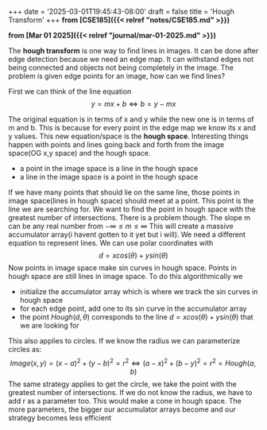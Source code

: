 +++
date = '2025-03-01T19:45:43-08:00'
draft = false
title = 'Hough Transform'
+++
**from [CSE185]({{< relref "notes/CSE185.md" >}})**

**from [Mar 01 2025]({{< relref "journal/mar-01-2025.md" >}})**

The **hough transform** is one way to find lines in images. It can be done after edge detection because we need an edge map.
It can withstand edges not being connected and objects not being completely in the image. The problem is given edge points
for an image, how can we find lines?

First we can think of the line equation
$$
y = mx + b \Leftrightarrow b = y - mx
$$

The original equation is in terms of x and y while the new one is in terms of m and b. This is because for every point in 
the edge map we know its x and y values. This new equation/space is the **hough space**. Interesting things happen with 
points and lines going back and forth from the image space(OG x,y space) and the hough space. 
 - a point in the image space is a line in the hough space
 - a line in the image space is a point in the hough space

If we have many points that should lie on the same line, those points in image space(lines in hough space) should meet at a
point. This point is the line we are searching for. We want to find the point in hough space with the greatest number of 
intersections. There is a problem though. The slope m can be any real number from $-\infty \leq m \leq \infty$ This will 
create a massive accumulator array(i havent gotten to it yet but i will). We need a different equation to represent lines. 
We can use polar coordinates with 
$$d = xcos(\theta) + ysin(\theta)$$
Now points in image space make sin curves in hough space. Points in hough space are still lines in image space. 
To do this algorithmically we
 - initialize the accumulator array which is where we track the sin curves in hough space
 - for each edge point, add one to its sin curve in the accumulator array
 - the point $Hough(d, \theta)$ corresponds to the line $d = xcos(\theta) + ysin(\theta)$ that we are looking for

This also applies to circles. If we know the radius we can parameterize circles as:
$$
Image(x,y) = (x - a)^2 + (y - b)^2 = r^2 \Leftrightarrow (a - x)^2 + (b - y)^2 = r^2 = Hough(a,b)
$$
The same strategy applies to get the circle, we take the point with the greatest number of intersections. If we do not know 
the radius, we have to add r as a parameter too. This would make a cone in hough space. The more parameters, the bigger our
accumulator arrays become and our strategy becomes less efficient
